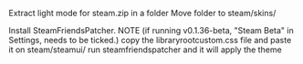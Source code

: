 Extract light mode for steam.zip in a folder
Move folder to steam/skins/

Install SteamFriendsPatcher. NOTE (if running v0.1.36-beta, "Steam Beta" in Settings, needs to be ticked.) 
copy the libraryrootcustom.css file and paste it on steam/steamui/
run steamfriendspatcher and it will apply the theme
